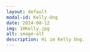 ```yaml
---
layout: default
modal-id: Kelly-Ung
date: 2024-08-12
img: 10Kelly.jpg
alt: image-alt
description: Hi im Kelly Ung.
---
```

